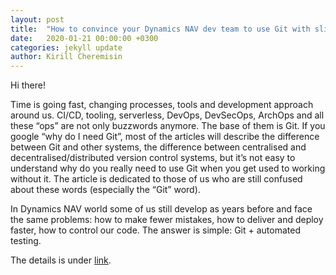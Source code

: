 ```yaml
---
layout: post
title:  "How to convince your Dynamics NAV dev team to use Git with slides"
date:   2020-01-21 00:00:00 +0300
categories: jekyll update
author: Kirill Cheremisin
---
```


Hi there!

Time is going fast, changing processes, tools and development approach around us. CI/CD, tooling, serverless, DevOps, DevSecOps, ArchOps and all these “ops” are not only buzzwords anymore. The base of them is Git. If you google “why do I need Git”, most of the articles will describe the difference between Git and other systems, the difference between centralised and decentralised/distributed version control systems, but it’s not easy to understand why do you really need to use Git when you get used to working without it. The article is dedicated to those of us who are still confused about these words (especially the “Git” word).

In Dynamics NAV world some of us still develop as years before and face the same problems: how to make fewer mistakes, how to deliver and deploy faster, how to control our code. The answer is simple: Git + automated testing.

The details is under [link][medium-link].

[medium-link]: https://medium.com/@cheremisin_k/how-to-convince-your-dynamics-nav-dev-team-to-use-git-with-slides-eea2358489f8?source=friends_link&sk=076c65b4a9f675f237b322bbc5544583